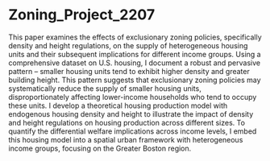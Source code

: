 # Zoning_Project_2207

This paper examines the effects of exclusionary zoning policies, specifically density and height regulations, on the supply of heterogeneous housing units and their subsequent implications for different income groups. Using a comprehensive dataset on U.S. housing, I document a robust and pervasive pattern – smaller housing units tend to exhibit higher density and greater building height. This pattern suggests that exclusionary zoning policies may systematically reduce the supply of smaller housing units, disproportionately affecting lower-income households who tend to occupy these units. I develop a theoretical housing production model with endogenous housing density and height to illustrate the impact of density and height regulations on housing production across different sizes. To quantify the differential welfare implications across income levels, I embed this housing model into a spatial urban framework with heterogeneous income groups, focusing on the Greater Boston region.
